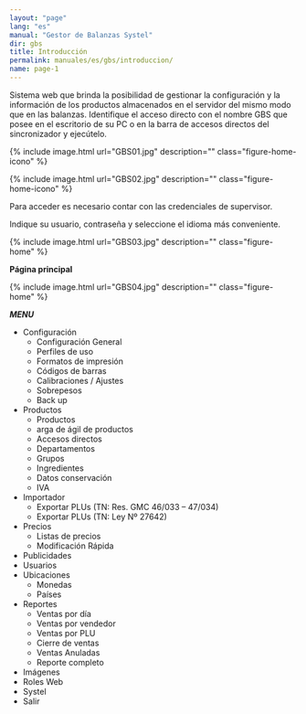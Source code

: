 ```yaml
---
layout: "page"
lang: "es"
manual: "Gestor de Balanzas Systel"
dir: gbs
title: Introducción 
permalink: manuales/es/gbs/introduccion/
name: page-1
---
```


Sistema web que brinda la posibilidad de gestionar la configuración y la información de los productos almacenados en el servidor del mismo modo que en las balanzas.
Identifique el acceso directo con el nombre GBS que posee en el escritorio de su PC o en la barra de accesos directos del sincronizador y ejecútelo.


{% include image.html url="GBS01.jpg" description="" class="figure-home-icono" %}

{% include image.html url="GBS02.jpg" description="" class="figure-home-icono" %}

Para acceder es necesario contar con las credenciales de supervisor. 

Indique su usuario, contraseña y seleccione el idioma más conveniente.

{% include image.html url="GBS03.jpg" description="" class="figure-home" %}

**Página principal**

{% include image.html url="GBS04.jpg" description="" class="figure-home" %}

***MENU***
- Configuración
    - Configuración General
    - Perfiles de uso
    - Formatos de impresión
    - Códigos de barras
    - Calibraciones / Ajustes
    - Sobrepesos
    - Back up
- Productos
    - Productos
    - arga de ágil de productos
    - Accesos directos
    - Departamentos
    - Grupos
    - Ingredientes
    - Datos conservación
    - IVA
- Importador
    - Exportar PLUs (TN: Res. GMC 46/033 – 47/034)
    - Exportar PLUs (TN: Ley Nº 27642)
- Precios
    - Listas de precios
    - Modificación Rápida
- Publicidades
- Usuarios
- Ubicaciones
    - Monedas
    - Países
- Reportes
    - Ventas por día
    - Ventas por vendedor
    - Ventas por PLU
    - Cierre de ventas
    - Ventas Anuladas
    - Reporte completo
- Imágenes
- Roles Web
- Systel
- Salir

